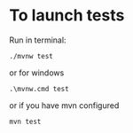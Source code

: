 # To launch tests

Run in terminal:
```
./mvnw test
```
or for windows
```
.\mvnw.cmd test
```
or if you have mvn configured
```
mvn test
```




